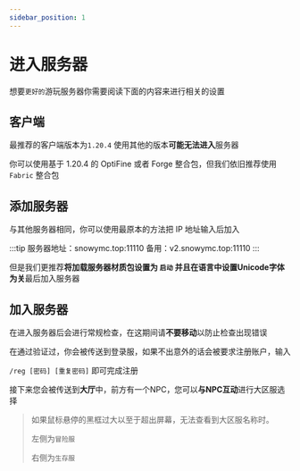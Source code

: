 ```yaml
---
sidebar_position: 1
---
```


# 进入服务器

想要`更好的`游玩服务器你需要阅读下面的内容来进行相关的设置

## 客户端

最推荐的客户端版本为`1.20.4`
使用其他的版本**可能无法进入**服务器

你可以使用基于 1.20.4 的 OptiFine 或者 Forge 整合包，但我们依旧推荐使用 `Fabric` 整合包

## 添加服务器

与其他服务器相同，你可以使用最原本的方法把 IP 地址输入后加入

:::tip
服务器地址：snowymc.top:11110
备用：v2.snowymc.top:11110
:::

但是我们更推荐**将加载服务器材质包设置为 `启动` **并且在语言中**设置Unicode字体为关**最后加入服务器

## 加入服务器

在进入服务器后会进行常规检查，在这期间请**不要移动**以防止检查出现错误

在通过验证过，你会被传送到登录服，如果不出意外的话会被要求注册账户，输入

`/reg [密码] [重复密码]` 即可完成注册

接下来您会被传送到**大厅**中，前方有一个NPC，您可以**与NPC互动**进行大区服选择

>如果鼠标悬停的黑框过大以至于超出屏幕，无法查看到大区服名称时。
>
>左侧为`冒险服`
>
>右侧为`生存服`
